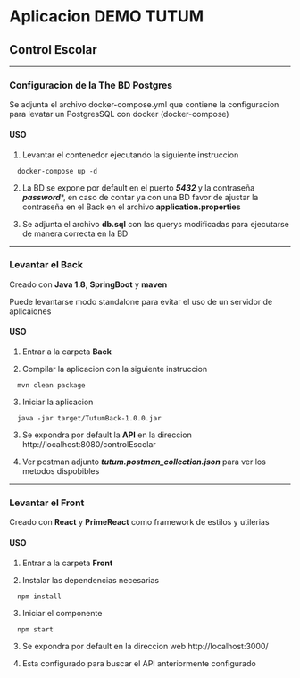 # Aplicacion DEMO TUTUM

## Control Escolar

----

### Configuracion de la The BD Postgres

Se adjunta el archivo docker-compose.yml que contiene la configuracion para levatar un PostgresSQL con docker (docker-compose)

#### USO

1. Levantar el contenedor ejecutando la siguiente instruccion

  ```batch
    docker-compose up -d
  ```

2. La BD se expone por default en el puerto ***5432*** y la contraseña ***password****, en caso de contar ya con una BD favor de ajustar la contraseña en el Back en el archivo **application.properties**

3. Se adjunta el archivo **db.sql** con las querys modificadas para ejecutarse de manera correcta en la BD


----

### Levantar el Back


Creado con **Java 1.8**, **SpringBoot** y **maven**

Puede levantarse modo standalone para evitar el uso de un servidor de aplicaiones


#### USO

1. Entrar a la carpeta **Back**

2. Compilar la aplicacion con la siguiente instruccion

  ```batch
    mvn clean package
  ```

3. Iniciar la aplicacion

  ```batch
    java -jar target/TutumBack-1.0.0.jar
  ```
3. Se expondra por default la **API** en la direccion http://localhost:8080/controlEscolar

4. Ver postman adjunto ***tutum.postman_collection.json*** para ver los metodos dispobibles


----

### Levantar el Front


Creado con **React** y **PrimeReact** como framework de estilos y utilerias

#### USO

1. Entrar a la carpeta **Front**

2. Instalar las dependencias necesarias

  ```batch
    npm install
  ```

3. Iniciar el componente

  ``` batch
    npm start
  ```
3. Se expondra por default en la direccion web http://localhost:3000/

4. Esta configurado para buscar el API anteriormente configurado
